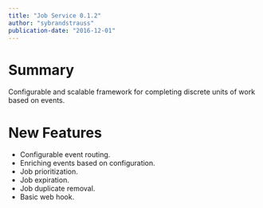 ```yaml
---
title: "Job Service 0.1.2"
author: "sybrandstrauss"
publication-date: "2016-12-01"
---
```


# Summary

Configurable and scalable framework for completing discrete units of work based on events. 

# New Features

- Configurable event routing.
- Enriching events based on configuration.
- Job prioritization.
- Job expiration.
- Job duplicate removal.
- Basic web hook.
